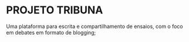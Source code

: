 # PROJETO TRIBUNA

Uma plataforma para escrita e compartilhamento de ensaios, com o foco em debates em formato de blogging;
